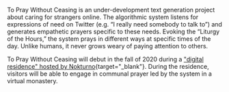 To Pray Without Ceasing is an under-development text generation project about caring for strangers online.  The algorithmic system listens for expressions of need on Twitter (e.g. “I really need somebody to talk to”) and generates empathetic prayers specific to these needs. Evoking the “Liturgy of the Hours,” the system prays in different ways at specific times of the day.  Unlike humans, it never grows weary of paying attention to others.

To Pray Without Ceasing will debut in the fall of 2020 during a ["digital residence" hosted by Nokturno](https://nokturno.fi/en/news/our-poet-in-digital-residence-2020-is-kyle-booten){target="_blank"}.  During the residence, visitors will be able to engage in communal prayer led by the system in a virtual monastery.

